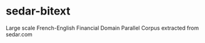 # sedar-bitext
Large scale French-English Financial Domain Parallel Corpus extracted from sedar.com
